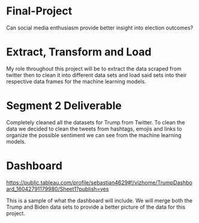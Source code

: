 # Final-Project
Can social media enthusiasm provide better insight into election outcomes?

# Extract, Transform and Load
My role throughout this project will be to extract the data scraped from twitter then to clean it into different data sets and load said sets into their respective data frames for the machine learning models.

# Segment 2 Deliverable
Completely cleaned all the datasets for Trump from Twitter. To clean the data we decided to clean the tweets from hashtags, emojis and links to organize the possible sentiment we can see from the machine learning models. 

# Dashboard 
https://public.tableau.com/profile/sebastian4629#!/vizhome/TrumpDashboard_16042791179980/Sheet1?publish=yes

This is a sample of what the dashboard will include. We will merge both the Trump and Biden data sets to provide a better picture of the data for this project. 
